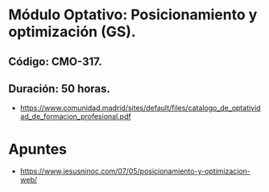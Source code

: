 # Módulo Optativo: Posicionamiento y optimización (GS).
## Código: CMO-317.
## Duración: 50 horas.

* https://www.comunidad.madrid/sites/default/files/catalogo_de_optatividad_de_formacion_profesional.pdf

# Apuntes
* https://www.jesusninoc.com/07/05/posicionamiento-y-optimizacion-web/
